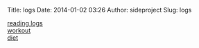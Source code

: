 Title: logs
Date: 2014-01-02 03:26
Author: sideproject
Slug: logs

[reading logs](http://sideproject.me/books/reading/ "reading")\
 [workout](http://sideproject.me/logs/workout/ "workout")\
 [diet](http://sideproject.me/logs/diet/ "diet")

